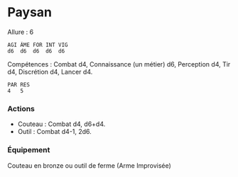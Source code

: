 # Paysan

Allure : 6

	AGI	ÂME	FOR	INT	VIG
	d6	d6	d6	d6	d6

Compétences : Combat d4, Connaissance (un métier) d6, Perception d4, Tir d4, Discrétion d4, Lancer d4.

	PAR	RES
	4	5

### Actions
- Couteau : Combat d4, d6+d4.
- Outil : Combat d4-1, 2d6.

### Équipement
Couteau en bronze ou outil de ferme (Arme Improvisée)

